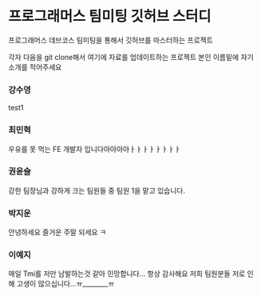 # 프로그래머스 팀미팅 깃허브 스터디

프로그래머스 데브코스 팀미팅을 통해서 깃허브를 마스터하는 프로젝트

각자 다음을 git clone해서 여기에 자료를 업데이트하는 프로젝트
본인 이름밑에 자기 소개를 적어주세요

### 강수영

test1

### 최민혁 

우유를 못 먹는 FE 개발자 입니다아아아아ㅏㅏㅏㅏㅏㅏㅏㅏ

### 권윤슬

강한 팀장님과 강하게 크는 팀원들 중 팀원 1을 맡고 있습니다.

### 박지운
안녕하세요 즐거운 주말 되세요 ㅋ

### 이예지

매일 Tmi를 저만 남발하는것 같아 민망합니다... 항상 감사해요 저희 팀원분들 저로 인해 고생이 많으십니다...ㅠ________ㅠ

